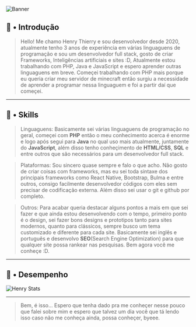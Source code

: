<!--=== Banner de Introdução ===-->
![Banner](https://user-images.githubusercontent.com/119537238/225458228-89a2fe63-d8e9-48d0-8f33-392ed1b7e1ff.png)

<!--=== Conteúdo de Introdução ===-->
## 👋 • Introdução

> Hello! Me chamo Henry Thierry e sou desenvolvedor desde 2020, atualmente tenho 3 anos de experiência em várias linguaguens de programação e sou um desenvolvedor full stack, gosto de criar Frameworks, Inteligências artificiais e sites :D, Atualmente estou trabalhando com PHP, Java e JavaScript e espero aprender outras linguaguens em breve. Começei trabalhando com PHP mais porque eu queria criar meu servidor de minecraft então surgiu a necessidade de aprender a programar nessa linguaguem e foi a partir daí que começei. 

---

<!--=== Conteúdo de Skills ===-->

## 🚀 • Skills

> Linguaguens: Basicamente sei várias linguaguens de programação no geral, começei com **PHP** então o meu conhecimento acerca é enorme e logo após segui para **Java** no qual uso mais atualmente, juntamente do **JavaScript**, além disso tenho conheçimento de **HTML/CSS**, **SQL** e entre outros que são necessários para um desenvolvedor full stack.

> Plataformas: Sou sincero quase sempre e falo o que acho. Não gosto de criar coisas com frameworks, mas eu sei toda sintaxe dos principais frameworks como React Native, Bootstrap, Bulma e entre outros, consigo facilmente desenvolvedor códigos com eles sem precisar de codificação externa. Além disso sei usar o git e github por completo.

> Outros: Para acabar queria destacar alguns pontos a mais em que sei fazer e que ainda estou desenvolvendo com o tempo, primeiro ponto é o design, sei fazer bons designs e prototipos tanto para sites modernos, quanto para clássicos, sempre busco um tema customizado e diferente para cada site. Basicamente sei inglês e português e desenvolvo **SEO**(Search Engine Optimization) para que qualquer site possa rankear nas pesquisas. Bem agora você me conheçe :D.

---

<!--==== Conteúdo de desempenho ===-->

## 📌 • Desempenho

![Henry Stats](https://github-readme-stats.vercel.app/api?username=Henry8K&count_private=true&border=true&theme=dracula)

---

<!--=== Conteudo de redes sociais ===

## 🌴 • Redes Sociais-->

<!--=== Conteúdo Final ===-->

> Bem, é isso... Espero que tenha dado pra me conheçer nesse pouco que falei sobre mim e espero que talvez um dia você que tá lendo isso caso não me conheça ainda, possa conheçer, byeee.

